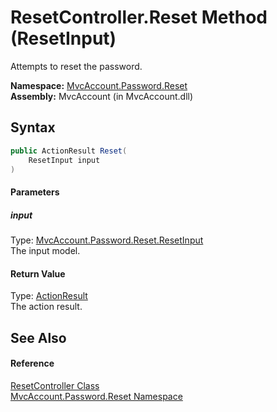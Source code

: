 ResetController.Reset Method (ResetInput)
=========================================
Attempts to reset the password.

**Namespace:** [MvcAccount.Password.Reset][1]  
**Assembly:** MvcAccount (in MvcAccount.dll)

Syntax
------

```csharp
public ActionResult Reset(
	ResetInput input
)
```

#### Parameters

##### *input*
Type: [MvcAccount.Password.Reset.ResetInput][2]  
The input model.

#### Return Value
Type: [ActionResult][3]  
The action result.

See Also
--------

#### Reference
[ResetController Class][4]  
[MvcAccount.Password.Reset Namespace][1]  

[1]: ../README.md
[2]: ../ResetInput/README.md
[3]: http://msdn.microsoft.com/en-us/library/dd493064
[4]: README.md